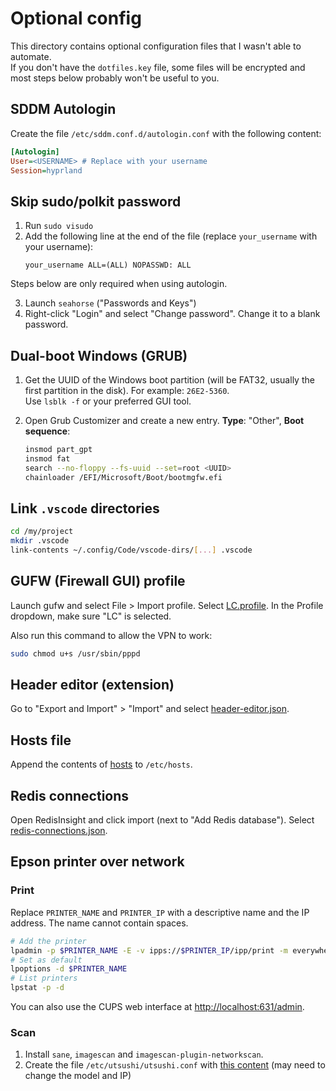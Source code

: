# Optional config

This directory contains optional configuration files that I wasn't able to automate.  
If you don't have the `dotfiles.key` file, some files will be encrypted and most steps below probably won't be useful to you.

## SDDM Autologin

Create the file `/etc/sddm.conf.d/autologin.conf` with the following content:

```ini
[Autologin]
User=<USERNAME> # Replace with your username
Session=hyprland
```

## Skip sudo/polkit password

1. Run `sudo visudo`
2. Add the following line at the end of the file (replace `your_username` with your username):
    ```
    your_username ALL=(ALL) NOPASSWD: ALL
    ```

Steps below are only required when using autologin.

3. Launch `seahorse` ("Passwords and Keys")
4. Right-click "Login" and select "Change password". Change it to a blank password.

## Dual-boot Windows (GRUB)

1. Get the UUID of the Windows boot partition (will be FAT32, usually the first partition in the disk). For example: `26E2-5360`.  
Use `lsblk -f` or your preferred GUI tool.

2. Open Grub Customizer and create a new entry. **Type**: "Other", **Boot sequence**:
    ```sh
    insmod part_gpt
    insmod fat
    search --no-floppy --fs-uuid --set=root <UUID>
    chainloader /EFI/Microsoft/Boot/bootmgfw.efi
    ```

## Link `.vscode` directories

```bash
cd /my/project
mkdir .vscode
link-contents ~/.config/Code/vscode-dirs/[...] .vscode
```

## GUFW (Firewall GUI) profile

Launch gufw and select File > Import profile. Select [LC.profile](LC.profile). In the Profile dropdown, make sure "LC" is selected.

Also run this command to allow the VPN to work:

```bash
sudo chmod u+s /usr/sbin/pppd
```

## Header editor (extension)

Go to "Export and Import" > "Import" and select [header-editor.json](header-editor.json).

## Hosts file

Append the contents of [hosts](hosts) to `/etc/hosts`.

## Redis connections

Open RedisInsight and click import (next to "Add Redis database"). Select [redis-connections.json](redis-connections.json).

## Epson printer over network

### Print

Replace `PRINTER_NAME` and `PRINTER_IP` with a descriptive name and the IP address. The name cannot contain spaces.
```bash
# Add the printer
lpadmin -p $PRINTER_NAME -E -v ipps://$PRINTER_IP/ipp/print -m everywhere
# Set as default
lpoptions -d $PRINTER_NAME
# List printers
lpstat -p -d
```

You can also use the CUPS web interface at [http://localhost:631/admin](http://localhost:631/admin).

### Scan

1. Install `sane`, `imagescan` and `imagescan-plugin-networkscan`.
2. Create the file `/etc/utsushi/utsushi.conf` with [this content](utsushi.conf) (may need to change the model and IP)
